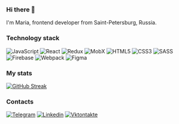 ### Hi there 👋

I'm Maria, frontend developer from Saint-Petersburg, Russia.

### Technology stack
![JavaScript](https://img.shields.io/badge/JavaScript-black?style=for-the-badge&logo=javascript)
![React](https://img.shields.io/badge/React-black?style=for-the-badge&logo=react)
![Redux](https://img.shields.io/badge/Redux-black?style=for-the-badge&logo=redux)
![MobX](https://img.shields.io/badge/MobX-black?style=for-the-badge&logo=mobx)
![HTML5](https://img.shields.io/badge/HTML5-black?style=for-the-badge&logo=html5)
![CSS3](https://img.shields.io/badge/CSS3-black?style=for-the-badge&logo=css3&logoColor=2965f1)
![SASS](https://img.shields.io/badge/SASS-black?style=for-the-badge&logo=SASS)
![Firebase](https://img.shields.io/badge/Firebase-black?style=for-the-badge&logo=firebase)
![Webpack](https://img.shields.io/badge/Webpack-black?style=for-the-badge&logo=webpack)
![Figma](https://img.shields.io/badge/Figma-black?style=for-the-badge&logo=figma)


### My stats
[![GitHub Streak](http://github-readme-streak-stats.herokuapp.com?user=mrglk&theme=dark&background=000000)](https://git.io/streak-stats)

### Contacts
[![Telegram](https://img.shields.io/badge/Telegram-black?style=for-the-badge&logo=telegram)](https://t.me/mrmnvch)
[![Linkedin](https://img.shields.io/badge/Linkedin-black?style=for-the-badge&logo=linkedin&logoColor=0A66C2)](https://www.linkedin.com/in/maria-galko-60aa63140/)
[![Vktontakte](https://img.shields.io/badge/Vktontakte-black?style=for-the-badge&logo=vk&logoColor=4F7DB3)](https://vk.com/mrmnvch)
